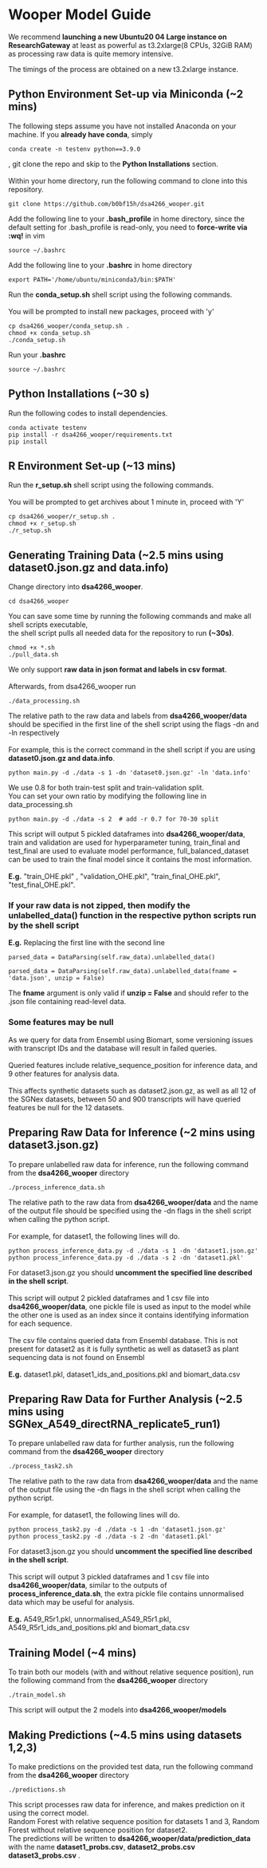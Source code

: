 # Wooper Model Guide
We recommend **launching a new Ubuntu20 04 Large instance on ResearchGateway** at least as powerful as t3.2xlarge(8 CPUs, 32GiB RAM) as processing raw data is quite memory intensive.   

The timings of the process are obtained on a new t3.2xlarge instance.
## Python Environment Set-up via Miniconda (~2 mins)
The following steps assume you have not installed Anaconda on your machine. If you **already have conda**,
simply
```
conda create -n testenv python==3.9.0
```
, git clone the repo and skip to the **Python Installations** section.    \
\
Within your home directory, run the following command to clone into this repository.    

```
git clone https://github.com/b0bf15h/dsa4266_wooper.git
```
Add the following line to your **.bash_profile** in home directory, since the default setting for .bash_profile is read-only, you need to **force-write via :wq!** in vim
```
source ~/.bashrc
```
Add the following line to your **.bashrc** in home directory
```
export PATH='/home/ubuntu/miniconda3/bin:$PATH'
```
Run the **conda_setup.sh** shell script using the following commands. \
\
You will be prompted to install new packages, proceed with 'y'
```
cp dsa4266_wooper/conda_setup.sh .
chmod +x conda_setup.sh
./conda_setup.sh
```
Run your **.bashrc**
```
source ~/.bashrc
```

## Python Installations (~30 s)

Run the following codes to install dependencies. 
```
conda activate testenv
pip install -r dsa4266_wooper/requirements.txt
pip install
```

## R Environment Set-up (~13 mins)
Run the **r_setup.sh** shell script using the following commands. \
\
You will be prompted to get archives about 1 minute in, proceed with 'Y'
```
cp dsa4266_wooper/r_setup.sh .
chmod +x r_setup.sh
./r_setup.sh
```

## Generating Training Data (~2.5 mins using dataset0.json.gz and data.info)
Change directory into **dsa4266_wooper**.
```
cd dsa4266_wooper
```
You can save some time by running the following commands and make all shell scripts executable,\
the shell script pulls all needed data for the repository to run **(~30s)**.
```
chmod +x *.sh
./pull_data.sh
```
We only support **raw data in json format and labels in csv format**.\
\
Afterwards, from dsa4266_wooper run 
```
./data_processing.sh
```
The relative path to the raw data and labels from **dsa4266_wooper/data** should be specified in the first line of the shell script using the flags -dn and -ln respectively\
\
For example, this is the correct command in the shell script if you are using **dataset0.json.gz and data.info**.
```
python main.py -d ./data -s 1 -dn 'dataset0.json.gz' -ln 'data.info'
```

We use 0.8 for both train-test split and train-validation split. \
You can set your own ratio by modifying the following line in data_processing.sh
```
python main.py -d ./data -s 2  # add -r 0.7 for 70-30 split
```
This script will output 5 pickled dataframes into **dsa4266_wooper/data**, train and validation are used for hyperparameter tuning, train_final and test_final are used to evaluate model performance, full_balanced_dataset can be used to train the final model since it contains the most information. \
\
**E.g.** "train_OHE.pkl" , "validation_OHE.pkl", "train_final_OHE.pkl", "test_final_OHE.pkl".

### If your raw data is not zipped, then modify the unlabelled_data() function in the respective python scripts run by the shell script
**E.g.** Replacing the first line with the second line
```
parsed_data = DataParsing(self.raw_data).unlabelled_data()

parsed_data = DataParsing(self.raw_data).unlabelled_data(fname = 'data.json', unzip = False)

```
The **fname** argument is only valid if **unzip = False** and should refer to the .json file containing read-level data.

### Some features may be null
As we query for data from Ensembl using Biomart, some versioning issues with transcript IDs and the database will result in failed queries. \
\
Queried features include relative_sequence_position for inference data, and 9 other features for analysis data. \
\
This affects synthetic datasets such as dataset2.json.gz, as well as all 12 of the SGNex datasets, between 50 and 900 transcripts will have queried features be null for the 12 datasets.

## Preparing Raw Data for Inference (~2 mins using dataset3.json.gz)
To prepare unlabelled raw data for inference, run the following command from the **dsa4266_wooper** directory
```
./process_inference_data.sh
```
The relative path to the raw data from **dsa4266_wooper/data** and the name of the output file should be specified using the -dn flags in the shell script when calling the python script. \
\
For example, for dataset1, the following lines will do.
```
python process_inference_data.py -d ./data -s 1 -dn 'dataset1.json.gz'
python process_inference_data.py -d ./data -s 2 -dn 'dataset1.pkl'
```
For dataset3.json.gz you should **uncomment the specified line described in the shell script**. \
\
This script will output 2 pickled dataframes and 1 csv file into **dsa4266_wooper/data**, one pickle file is used as input to the model while the other one is used as an index since it contains identifying information for each sequence. \
\
The csv file contains queried data from Ensembl database. This is not present for dataset2 as it is fully synthetic as well as dataset3 as plant sequencing data is not found on Ensembl \
\
**E.g.** dataset1.pkl, dataset1_ids_and_positions.pkl and biomart_data.csv

## Preparing Raw Data for Further Analysis (~2.5 mins using SGNex_A549_directRNA_replicate5_run1)
To prepare unlabelled raw data for further analysis, run the following command from the **dsa4266_wooper** directory
```
./process_task2.sh
```
The relative path to the raw data from **dsa4266_wooper/data** and the name of the output file using the -dn flags in the shell script when calling the python script. \
\
For example, for dataset1, the following lines will do.
```
python process_task2.py -d ./data -s 1 -dn 'dataset1.json.gz'
python process_task2.py -d ./data -s 2 -dn 'dataset1.pkl'
```
For dataset3.json.gz you should **uncomment the specified line described in the shell script**. \
\
This script will output 3 pickled dataframes and 1 csv file into **dsa4266_wooper/data**, similar to the outputs of **process_inference_data.sh**, the extra pickle file contains unnormalised data which may be useful for analysis.\
\
**E.g.** A549_R5r1.pkl, unnormalised_A549_R5r1.pkl, A549_R5r1_ids_and_positions.pkl and biomart_data.csv

## Training Model (~4 mins)
To train both our models (with and without relative sequence position), run the following command from the **dsa4266_wooper** directory
```
./train_model.sh
```
This script will output the 2 models into **dsa4266_wooper/models** 

## Making Predictions (~4.5 mins using datasets 1,2,3)
To make predictions on the provided test data, run the following command from the **dsa4266_wooper** directory
```
./predictions.sh
```
This script processes raw data for inference, and makes prediction on it using the correct model.\
Random Forest with relative sequence position for datasets 1 and 3, Random Forest without relative sequence position for dataset2.
\
The predictions will be written to **dsa4266_wooper/data/prediction_data** with the name **dataset1_probs.csv**, **dataset2_probs.csv** **dataset3_probs.csv**  .
